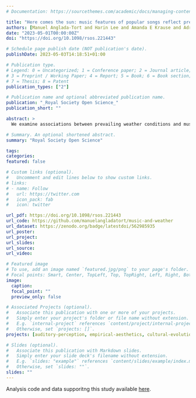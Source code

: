 ```yaml
---
# Documentation: https://sourcethemes.com/academic/docs/managing-content/

title: "Here comes the sun: music features of popular songs reflect prevailing weather conditions"
authors: [Manuel Anglada-Tort and Harin Lee and Amanda E Krause and Adrian C North]
date: "2023-05-01T00:00:00Z"
doi: "https://doi.org/10.1098/rsos.221443"

# Schedule page publish date (NOT publication's date).
publishDate: 2023-05-03T14:18:51+01:00

# Publication type.
# Legend: 0 = Uncategorized; 1 = Conference paper; 2 = Journal article;
# 3 = Preprint / Working Paper; 4 = Report; 5 = Book; 6 = Book section;
# 7 = Thesis; 8 = Patent
publication_types: ["2"]

# Publication name and optional abbreviated publication name.
publication: "_Royal Society Open Science_"
publication_short: ""

abstract: >
  We examine associations between prevailing weather conditions and music features in all available songs that reached the United Kingdom weekly top charts throughout a 67-year period (1953–2019), comprising 23 859 unique entries. We found that music features reflecting high intensity and positive emotions were positively associated with daily temperatures and negatively associated with rainfall, whereas music features reflecting low intensity and negative emotions were not related to weather conditions. These results held true after controlling for the mediating effects of year (temporal patterns) and month (seasonal patterns). However, music–weather associations were more nuanced than previously assumed by linear models, becoming only meaningful in those months and seasons when changes in weather were the most notable. Importantly, the observed associations depended on the popularity of the music: while songs in the top 10 of the charts exhibited the strongest associations with weather, less popular songs showed no relationship. This suggests that a song's fit with prevailing weather may be a factor pushing a song into the top of the charts. Our work extends previous research on non-musical domains (e.g. finance, crime, mental health) by showing that large-scale population-level preferences for cultural phenomena (music) are also influenced by broad environmental factors that exist over long periods of time (weather) via mood-regulation mechanisms. We discuss these results in terms of the limited nature of correlational studies and cross-cultural generalizability.

# Summary. An optional shortened abstract.
summary: "Royal Society Open Science"

tags:
categories: 
featured: false

# Custom links (optional).
#   Uncomment and edit lines below to show custom links.
# links:
# - name: Follow
#   url: https://twitter.com
#   icon_pack: fab
#   icon: twitter

url_pdf: https://doi.org/10.1098/rsos.221443
url_code: https://github.com/manuelangladatort/music-and-weather
url_dataset: https://zenodo.org/badge/latestdoi/562985935
url_poster:
url_project:
url_slides:
url_source:
url_video:

# Featured image
# To use, add an image named `featured.jpg/png` to your page's folder. 
# Focal points: Smart, Center, TopLeft, Top, TopRight, Left, Right, BottomLeft, Bottom, BottomRight.
image:
  caption:
  focal_point: ""
  preview_only: false

# Associated Projects (optional).
#   Associate this publication with one or more of your projects.
#   Simply enter your project's folder or file name without extension.
#   E.g. `internal-project` references `content/project/internal-project/index.md`.
#   Otherwise, set `projects: []`.
projects: [auditory-perception, empirical-aesthetics, cultural-evolution]

# Slides (optional).
#   Associate this publication with Markdown slides.
#   Simply enter your slide deck's filename without extension.
#   E.g. `slides: "example"` references `content/slides/example/index.md`.
#   Otherwise, set `slides: ""`.
slides: ""
---
```

Analysis code and data supporitng this study available [here](https://github.com/manuelangladatort/music-and-weather).

